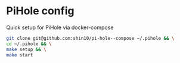 # PiHole config

Quick setup for PiHole via docker-compose

```bash
git clone git@github.com:shin10/pi-hole--compose ~/.pihole && \
cd ~/.pihole && \
make setup && \
make start
```
